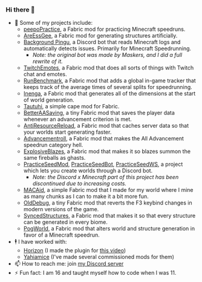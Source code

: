 ### Hi there 👋

- 🔭 Some of my projects include:
    - [peepoPractice](https://github.com/faluhub/peepoPractice), a Fabric mod for practicing Minecraft speedruns.
    - [AreEssGee](https://github.com/faluhub/AreEssGee), a Fabric mod for generating structures artificially.
    - [Background Pingu](https://github.com/faluhub/background-pingu-v2), a Discord bot that reads Minecraft logs and automatically detects issues. Primarily for Minecraft Speedrunning.
        - *Note: the original bot was made by Maskers, and I did a full rewrite of it.*
    - [TwitchEmotes](https://github.com/faluhub/TwitchEmotes), a Fabric mod that does all sorts of things with Twitch chat and emotes.
    - [RunBenchmark](https://github.com/faluhub/runbenchmark), a Fabric mod that adds a global in-game tracker that keeps track of the average times of several splits for speedrunning.
    - [Inenga](https://github.com/faluhub/Inenga), a Fabric mod that generates all of the dimensions at the start of world generation.
    - [Tautuhi](https://github.com/faluhub/Tautuhi), a simple cape mod for Fabric.
    - [BetterAASaving](https://github.com/faluhub/BetterAASaving), a tiny Fabric mod that saves the player data whenever an advancement criterion is met.
    - [AntiResourceReload](https://github.com/faluhub/antiresourcereload), a Fabric mod that caches server data so that your worlds start generating faster.
    - [Advancementroll](https://github.com/faluhub/advancementroll), a Fabric mod that makes the All Advancement speedrun category hell.
    - [ExplosiveBlazes](https://github.com/faluhub/explosiveblazes), a Fabric mod that makes it so blazes summon the same fireballs as ghasts.
    - [PracticeSeedMod](https://github.com/faluhub/practice-seed-mod), [PracticeSeedBot](https://github.com/faluhub/practice-seed-bot), [PracticeSeedWS](https://github.com/faluhub/practice-seed-ws), a project which lets you create worlds through a Discord bot.
        - *Note: the Discord x Minecraft part of this project has been discontinued due to increasing costs.*
    - [MACAid](https://github.com/faluhub/macaid), a simple Fabric mod that I made for my world where I mine as many chunks as I can to make it a bit more fun.
    - [OldDebug](https://github.com/faluhub/olddebug), a tiny Fabric mod that reverts the F3 keybind changes in modern versions of the game.
    - [SyncedStructures](https://github.com/faluhub/syncedstructures), a Fabric mod that makes it so that every structure can be generated in every biome.
    - [PogWorld](https://github.com/faluhub/pogworld), a Fabric mod that alters world and structure generation in favor of a Minecraft speedrun.
- 🕴️ I have worked with:
  - [Horizon](https://www.youtube.com/@The_Horizon) (I made the plugin for [this video](https://www.youtube.com/watch?v=kHWttkoiLws))
  - [Yahiamice](https://twitch.tv/yahiamice) (I've made several commissioned mods for them)
- 📫 How to reach me: join [my Discord server](https://discord.gg/s9m8gf6pju)
- ⚡ Fun fact: I am 16 and taught myself how to code when I was 11.
